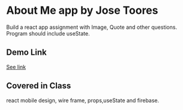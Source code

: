 # About Me app by Jose Toores
Build a react app assignment with Image, Quote and other questions. Program should include useState.

## Demo Link
[See link](https://about-me-josetorres.web.app)

## Covered in Class
react mobile design, wire frame, props,useState and firebase.

